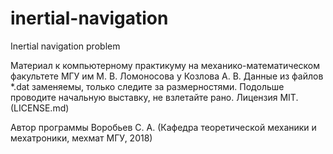 # inertial-navigation
Inertial navigation problem



Материал к компьютерному практикуму на механико-математическом факультете МГУ им М. В. Ломоносова у Козлова А. В.
Данные из файлов *.dat заменяемы, только следите за размерностями.
Подольше проводите начальную выставку, не взлетайте рано.
Лицензия MIT. (LICENSE.md)

Автор программы Воробьев С. А. (Кафедра теоретической механики и мехатроники, мехмат МГУ, 2018)
